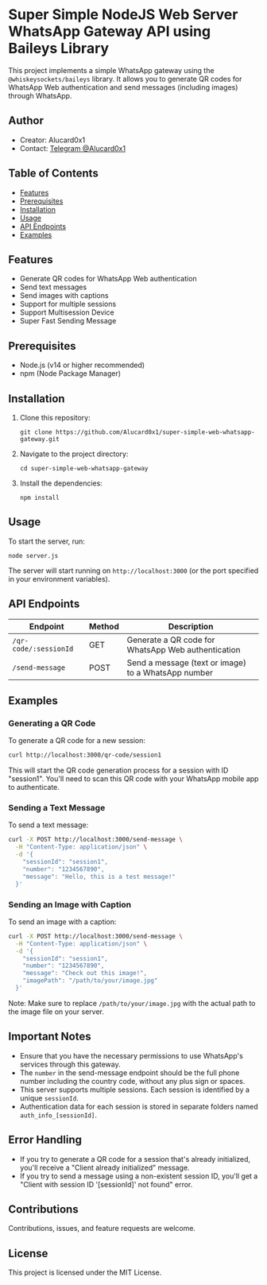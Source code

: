 # Super Simple NodeJS Web Server WhatsApp Gateway API using Baileys Library

This project implements a simple WhatsApp gateway using the `@whiskeysockets/baileys` library. It allows you to generate QR codes for WhatsApp Web authentication and send messages (including images) through WhatsApp.

## Author

- Creator: Alucard0x1
- Contact: [Telegram @Alucard0x1](https://t.me/Alucard0x1)

## Table of Contents

- [Features](#features)
- [Prerequisites](#prerequisites)
- [Installation](#installation)
- [Usage](#usage)
- [API Endpoints](#api-endpoints)
- [Examples](#examples)

## Features

- Generate QR codes for WhatsApp Web authentication
- Send text messages
- Send images with captions
- Support for multiple sessions
- Support Multisession Device
- Super Fast Sending Message

## Prerequisites

- Node.js (v14 or higher recommended)
- npm (Node Package Manager)

## Installation

1. Clone this repository:
   ```
   git clone https://github.com/Alucard0x1/super-simple-web-whatsapp-gateway.git
   ```

2. Navigate to the project directory:
   ```
   cd super-simple-web-whatsapp-gateway
   ```

3. Install the dependencies:
   ```
   npm install
   ```

## Usage

To start the server, run:

```
node server.js
```

The server will start running on `http://localhost:3000` (or the port specified in your environment variables).

## API Endpoints

| Endpoint | Method | Description |
|----------|--------|-------------|
| `/qr-code/:sessionId` | GET | Generate a QR code for WhatsApp Web authentication |
| `/send-message` | POST | Send a message (text or image) to a WhatsApp number |

## Examples

### Generating a QR Code

To generate a QR code for a new session:

```bash
curl http://localhost:3000/qr-code/session1
```

This will start the QR code generation process for a session with ID "session1". You'll need to scan this QR code with your WhatsApp mobile app to authenticate.

### Sending a Text Message

To send a text message:

```bash
curl -X POST http://localhost:3000/send-message \
  -H "Content-Type: application/json" \
  -d '{
    "sessionId": "session1",
    "number": "1234567890",
    "message": "Hello, this is a test message!"
  }'
```

### Sending an Image with Caption

To send an image with a caption:

```bash
curl -X POST http://localhost:3000/send-message \
  -H "Content-Type: application/json" \
  -d '{
    "sessionId": "session1",
    "number": "1234567890",
    "message": "Check out this image!",
    "imagePath": "/path/to/your/image.jpg"
  }'
```

Note: Make sure to replace `/path/to/your/image.jpg` with the actual path to the image file on your server.

## Important Notes

- Ensure that you have the necessary permissions to use WhatsApp's services through this gateway.
- The `number` in the send-message endpoint should be the full phone number including the country code, without any plus sign or spaces.
- This server supports multiple sessions. Each session is identified by a unique `sessionId`.
- Authentication data for each session is stored in separate folders named `auth_info_[sessionId]`.

## Error Handling

- If you try to generate a QR code for a session that's already initialized, you'll receive a "Client already initialized" message.
- If you try to send a message using a non-existent session ID, you'll get a "Client with session ID '[sessionId]' not found" error.

## Contributions

Contributions, issues, and feature requests are welcome.

## License

This project is licensed under the MIT License.
